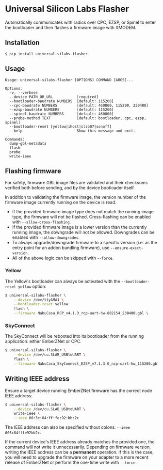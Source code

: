 # Universal Silicon Labs Flasher
Automatically communicates with radios over CPC, EZSP, or Spinel to enter the bootloader and then flashes a firmware image with XMODEM.

## Installation
```console
$ pip install universal-silabs-flasher
```

## Usage

```console
Usage: universal-silabs-flasher [OPTIONS] COMMAND [ARGS]...

Options:
  -v, --verbose
  --device PATH_OR_URL           [required]
  --bootloader-baudrate NUMBERS  [default: 115200]
  --cpc-baudrate NUMBERS         [default: 460800, 115200, 230400]
  --ezsp-baudrate NUMBERS        [default: 115200]
  --spinel-baudrate NUMBERS      [default: 460800]
  --probe-method TEXT            [default: bootloader, cpc, ezsp, spinel]
  --bootloader-reset [yellow|ihost|slzb07|sonoff]
  --help                         Show this message and exit.

Commands:
  dump-gbl-metadata
  flash
  probe
  write-ieee
```

## Flashing firmware
For safety, firmware GBL image files are validated and their checksums verified both before sending, and by the device bootloader itself.

In addition to validating the firmware image, the version number of the firmware image currently running on the device is read.

 - If the provided firmware image type does not match the running image type, the firmware will not be flashed. Cross-flashing can be enabled with `--allow-cross-flashing`.
 - If the provided firmware image is a lower version than the currently running image, the downgrade will not be allowed. Downgrades can be enabled with `--allow-downgrades`.
 - To always upgrade/downgrade firmware to a specific version (i.e. as the entry point for an addon bundling firmware), use `--ensure-exact-version`.
 - All of the above logic can be skipped with `--force`.

### Yellow
The Yellow's bootloader can always be activated with the `--bootloader-reset yellow` option:

```bash
$ universal-silabs-flasher \
    --device /dev/ttyAMA1 \
    --bootloader-reset yellow
    flash \
    --firmware NabuCasa_RCP_v4.1.3_rcp-uart-hw-802154_230400.gbl \
```

### SkyConnect
The SkyConnect will be rebooted into its bootloader from the running application: either EmberZNet or CPC.

```bash
$ universal-silabs-flasher \
    --device /dev/cu.SLAB_USBtoUART \
    flash \
    --firmware NabuCasa_SkyConnect_EZSP_v7.1.3.0_ncp-uart-hw_115200.gbl
```


## Writing IEEE address
Ensure a target device running EmberZNet firmware has the correct node IEEE address:

```bash
$ universal-silabs-flasher \
    --device /dev/cu.SLAB_USBtoUART \
    write-ieee \
    --ieee 00:3c:84:ff:fe:92:bb:2c
```

The IEEE address can also be specified without colons: `--ieee 003c84fffe92bb2c`.

If the current device's IEEE address already matches the provided one, the command will not write it unnecessarily.
Depending on firmware version, writing the IEEE address can be a **permanent** operation. If this is the case,
you will need to upgrade the firmware on your adapter to a more recent release of EmberZNet or perform the one-time
write with `--force`.
